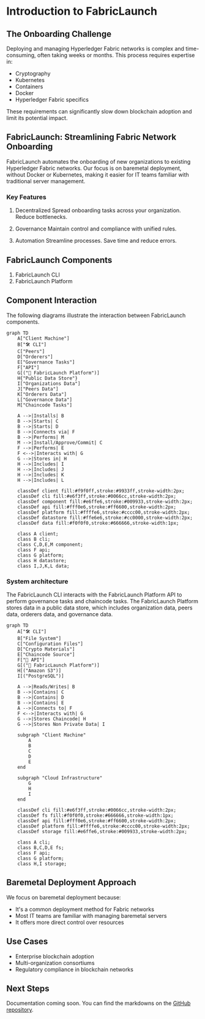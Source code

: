 
# Introduction to FabricLaunch

## The Onboarding Challenge

Deploying and managing Hyperledger Fabric networks is complex and time-consuming, often taking weeks or months. This process requires expertise in:

- Cryptography
- Kubernetes
- Containers
- Docker
- Hyperledger Fabric specifics

These requirements can significantly slow down blockchain adoption and limit its potential impact.

## FabricLaunch: Streamlining Fabric Network Onboarding

FabricLaunch automates the onboarding of new organizations to existing Hyperledger Fabric networks. Our focus is on baremetal deployment, without Docker or Kubernetes, making it easier for IT teams familiar with traditional server management.

### Key Features

1. Decentralized
   Spread onboarding tasks across your organization. Reduce bottlenecks.

2. Governance
   Maintain control and compliance with unified rules.

3. Automation
   Streamline processes. Save time and reduce errors.

## FabricLaunch Components

1. FabricLaunch CLI
2. FabricLaunch Platform

## Component Interaction

The following diagrams illustrate the interaction between FabricLaunch components.

```mermaid
graph TD
    A["Client Machine"]
    B["🛠️ CLI"]
    C["Peers"]
    D["Orderers"]
    E["Governance Tasks"]
    F["API"]
    G[("🚀 FabricLaunch Platform")]
    H{"Public Data Store"}
    I["Organizations Data"]
    J["Peers Data"]
    K["Orderers Data"]
    L["Governance Data"]
    M["Chaincode Tasks"]

    A -->|Installs| B
    B -->|Starts| C
    B -->|Starts| D
    B -->|Connects via| F
    B -->|Performs| M
    M -->|Install/Approve/Commit| C
    F -->|Performs| E
    F <-->|Interacts with| G
    G -->|Stores in| H
    H -->|Includes| I
    H -->|Includes| J
    H -->|Includes| K
    H -->|Includes| L

    classDef client fill:#f9f0ff,stroke:#9933ff,stroke-width:2px;
    classDef cli fill:#e6f3ff,stroke:#0066cc,stroke-width:2px;
    classDef component fill:#e6ffe6,stroke:#009933,stroke-width:2px;
    classDef api fill:#fff0e6,stroke:#ff6600,stroke-width:2px;
    classDef platform fill:#ffffe6,stroke:#cccc00,stroke-width:2px;
    classDef datastore fill:#ffe6e6,stroke:#cc0000,stroke-width:2px;
    classDef data fill:#f0f0f0,stroke:#666666,stroke-width:1px;

    class A client;
    class B cli;
    class C,D,E,M component;
    class F api;
    class G platform;
    class H datastore;
    class I,J,K,L data;
```

### System architecture

The FabricLaunch CLI interacts with the FabricLaunch Platform API to perform governance tasks and chaincode tasks. The FabricLaunch Platform stores data in a public data store, which includes organization data, peers data, orderers data, and governance data.

```mermaid
graph TD
    A["🛠️ CLI"]
    B["File System"]
    C["Configuration Files"]
    D["Crypto Materials"]
    E["Chaincode Source"]
    F["🔌 API"]
    G[("🚀 FabricLaunch Platform")]
    H[("Amazon S3")]
    I[("PostgreSQL")]
    
    A -->|Reads/Writes| B
    B -->|Contains| C
    B -->|Contains| D
    B -->|Contains| E
    A -->|Connects to| F
    F <-->|Interacts with| G
    G -->|Stores Chaincode| H
    G -->|Stores Non Private Data| I
    
    subgraph "Client Machine"
        A
        B
        C
        D
        E
    end
    
    subgraph "Cloud Infrastructure"
        G
        H
        I
    end

    classDef cli fill:#e6f3ff,stroke:#0066cc,stroke-width:2px;
    classDef fs fill:#f0f0f0,stroke:#666666,stroke-width:1px;
    classDef api fill:#fff0e6,stroke:#ff6600,stroke-width:2px;
    classDef platform fill:#ffffe6,stroke:#cccc00,stroke-width:2px;
    classDef storage fill:#e6ffe6,stroke:#009933,stroke-width:2px;

    class A cli;
    class B,C,D,E fs;
    class F api;
    class G platform;
    class H,I storage;

```

## Baremetal Deployment Approach

We focus on baremetal deployment because:
- It's a common deployment method for Fabric networks
- Most IT teams are familiar with managing baremetal servers
- It offers more direct control over resources

## Use Cases

- Enterprise blockchain adoption
- Multi-organization consortiums
- Regulatory compliance in blockchain networks

## Next Steps

Documentation coming soon. You can find the markdowns on the [GitHub repository](https://github.com/kfsoftware/fabriclaunch/tree/main/apps/fabriclaunch-docs/docs).
